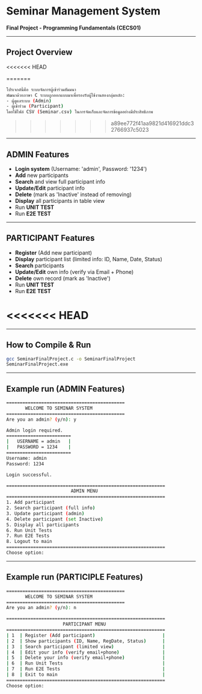 # Seminar Management System
**Final Project - Programming Fundamentals (CECS01)**

---

## Project Overview
<<<<<<< HEAD

=======
```bash
โปรเจกต์นี้คือ ระบบจัดการผู้เข้าร่วมสัมมนา
พัฒนาด้วยภาษา C ระบบถูกออกแบบมาเพื่อรองรับผู้ใช้งานสองกลุ่มหลัก:
- ผู้ดูแลระบบ (Admin)
- ผู้เข้าร่วม (Participant)
โดยใช้ไฟล์ CSV (Seminar.csv) ในการจัดเก็บและจัดการข้อมูลอย่างมีประสิทธิภาพ
```
>>>>>>> a89ee772f41aa9821d416921ddc32766937c5023
---

## ADMIN Features
- **Login system** (Username: 'admin', Password: '1234')
- **Add** new participants
- **Search** and view full participant info
- **Update/Edit** participant info
- **Delete** (mark as 'Inactive' instead of removing)
- **Display** all participants in table view
- Run **UNIT TEST**
- Run **E2E TEST**

---

## PARTICIPANT Features
- **Register** (Add new participant)
- **Display** participant list (limited info: ID, Name, Date, Status)
- **Search** participants
- **Update/Edit** own info (verify via Email + Phone)
- **Delete** own record (mark as 'Inactive')
- Run **UNIT TEST**
- Run **E2E TEST**

<<<<<<< HEAD
=======
---

##  How to Compile & Run
```bash
gcc SeminarFinalProject.c -o SeminarFinalProject
SeminarFinalProject.exe
```
---
## Example run (ADMIN Features)
```bash
============================================
       WELCOME TO SEMINAR SYSTEM
============================================
Are you an admin? (y/n): y

Admin login required.
========================
|   USERNAME = admin   |
|   PASSWORD = 1234    |
========================
Username: admin
Password: 1234

Login successful.

===========================================================
                        ADMIN MENU
===========================================================
1. Add participant
2. Search participant (full info)
3. Update participant (admin)
4. Delete participant (set Inactive)
5. Display all participants
6. Run Unit Tests
7. Run E2E Tests
8. Logout to main
===========================================================
Choose option:
```
---
## Example run (PARTICIPLE Features)
```bash
============================================
       WELCOME TO SEMINAR SYSTEM
============================================
Are you an admin? (y/n): n

===========================================================
                     PARTICIPANT MENU
===========================================================
| 1  | Register (Add participant)                         |
| 2  | Show participants (ID, Name, RegDate, Status)      |
| 3  | Search participant (limited view)                  |
| 4  | Edit your info (verify email+phone)                |
| 5  | Delete your info (verify email+phone)              |
| 6  | Run Unit Tests                                     |
| 7  | Run E2E Tests                                      |
| 8  | Exit to main                                       |
===========================================================
Choose option:
```

